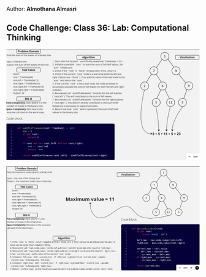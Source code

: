 Author: **Almothana Almasri**

## Code Challenge: Class 36: Lab: Computational Thinking

![Whiteboard](../assets/CC_36.png)

![Whiteboard](../assets/CC_36.2.png)